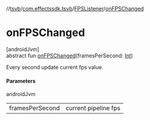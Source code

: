 //[tsvb](../../../index.md)/[com.effectssdk.tsvb](../index.md)/[FPSListener](index.md)/[onFPSChanged](on-f-p-s-changed.md)

# onFPSChanged

[androidJvm]\
abstract fun [onFPSChanged](on-f-p-s-changed.md)(framesPerSecond: [Int](https://kotlinlang.org/api/latest/jvm/stdlib/kotlin/-int/index.html))

Every second update current fps value.

#### Parameters

androidJvm

| | |
|---|---|
| framesPerSecond | current pipeline fps |
